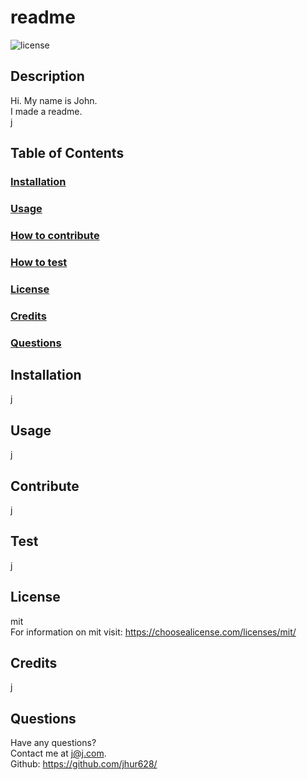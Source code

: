 # readme
  ![license](https://img.shields.io/static/v1?label=license&message=mit&color=<green>)
  ## Description
  Hi. My name is John. <br/>
  I made a readme. <br/>
  j
  ## Table of Contents
  ### [Installation](#installation)
  ### [Usage](#usage)
  ### [How to contribute](#contribute)
  ### [How to test](#test)
  ### [License](#license)
  ### [Credits](#credits)
  ### [Questions](#questions)
  ## Installation
  j
  ## Usage
  j
  ## Contribute
  j
  ## Test
  j
  ## License
  mit <br/>
  For information on mit visit:
  https://choosealicense.com/licenses/mit/
  ## Credits
  j
  ## Questions
  Have any questions? <br/>
  Contact me at j@j.com. <br/>
  Github: https://github.com/jhur628/
